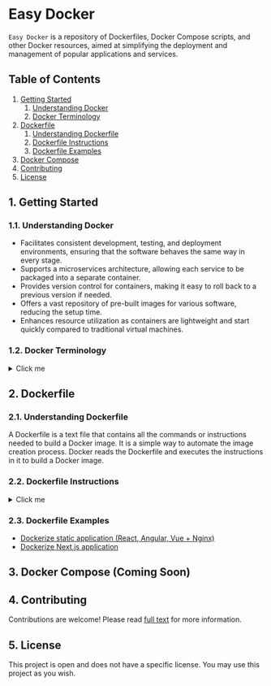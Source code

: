 # Easy Docker

`Easy Docker` is a repository of Dockerfiles, Docker Compose scripts, and other Docker resources, aimed at simplifying the deployment and management of popular applications and services.

## Table of Contents

1. [Getting Started](#getting-started)
   1. [Understanding Docker](#understanding-docker)
   2. [Docker Terminology](#docker-terminology)
2. [Dockerfile](#dockerfile)
   1. [Understanding Dockerfile](#understanding-dockerfile)
   2. [Dockerfile Instructions](#dockerfile-instructions)
   3. [Dockerfile Examples](#dockerfile-examples)
3. [Docker Compose](#docker-compose)
4. [Contributing](#contributing)
5. [License](#license)

<a id="getting-started"></a>

## 1. Getting Started

<a id="understanding-docker"></a>

### 1.1. Understanding Docker

- Facilitates consistent development, testing, and deployment environments, ensuring that the software behaves the same way in every stage.
- Supports a microservices architecture, allowing each service to be packaged into a separate container.
- Provides version control for containers, making it easy to roll back to a previous version if needed.
- Offers a vast repository of pre-built images for various software, reducing the setup time.
- Enhances resource utilization as containers are lightweight and start quickly compared to traditional virtual machines.

<a id="docker-terminology"></a>

### 1.2. Docker Terminology
<details>
  <summary>Click me</summary>

| Term              | Description                                                                                                                                                         |
| ----------------- | ------------------------------------------------------------------------------------------------------------------------------------------------------------------- |
| Docker Registry   | A storage system for Docker images that hosts and manages them, facilitating their sharing and distribution.                                                        |
| Docker Repository | A collection of Docker images that are related, identified by a common name, and differentiated by their versions.                                                  |
| Docker Images     | Self-contained packages that include everything necessary to run applications.                                                                                      |
| Docker Container  | Lightweight, runnable instances of Docker images.                                                                                                                   |
| Dockerfile        | A text file that contains all the commands or instructions needed to build a Docker image.                                                                          |
| Docker Compose    | A tool for defining and running multi-container Docker applications. It uses YAML files to configure application's services.                                        |
| Docker Swarm      | A native clustering and scheduling tool for Docker containers. It turns a pool of Docker hosts into a single, virtual host.                                         |
| Docker Hub        | A cloud-based registry service for building and shipping application or service containers. It provides a centralized resource for container image discovery.       |
| Docker Engine     | The runtime that runs and manages containers on a host machine. It's the core of Docker and it consists of a server, a REST API and a command line interface (CLI). |
| Docker Volume     | Provides persistent storage for Docker containers, managing data beyond the container's lifecycle and enabling data persistence.                                    |
| Docker Network    | Enables communication among Docker containers and between containers and the host, providing networking and connectivity.                                           |
</details>

<a id="dockerfile"></a>

## 2. Dockerfile

<a id="understanding-dockerfile"></a>

### 2.1. Understanding Dockerfile

A Dockerfile is a text file that contains all the commands or instructions needed to build a Docker image. It is a simple way to automate the image creation process. Docker reads the Dockerfile and executes the instructions in it to build a Docker image.

<a id="dockerfile-instructions"></a>

### 2.2. Dockerfile Instructions
<details>
  <summary>Click me</summary>
  
| Instruction      | Description                                                                                                                               |
| ---------------- | ----------------------------------------------------------------------------------------------------------------------------------------- |
| FROM             | Specifies the base image for the Docker image                                                                                             |
| WORKDIR          | Defines the working directory for the following Dockerfile instructions                                                                   |
| COPY / ADD       | Transfers files and directories from the host machine to the Docker image. ADD supports URLs and automatic decompression of files         |
| ENV              | Establishes environment variables within the Docker image                                                                                 |
| RUN              | Runs commands during the Docker image build process                                                                                       |
| EXPOSE           | Indicates the ports the container listens on                                                                                              |
| ENTRYPOINT / CMD | Sets the default command for a container. CMD can be overridden at runtime, ENTRYPOINT cannot                                             |
| ARG              | Defines a variable that users can pass at build-time to the builder with the docker build command                                         |
| USER             | Sets the user name or UID to use when running the image and for any RUN, CMD and ENTRYPOINT instructions that follow it in the Dockerfile |
| VOLUME           | Creates a mount point with the specified name and marks it as holding externally mounted volumes from native host or other containers     |
</details>

<a id="dockerfile-examples"></a>

### 2.3. Dockerfile Examples

- [Dockerize static application (React, Angular, Vue + Nginx)](/Dockerfile/with-react-angular-vue/README.md)
- [Dockerize Next.js application](/Dockerfile/with-nextjs/README.md)

<a id="docker-compose"></a>

## 3. Docker Compose (Coming Soon)

<a id="contributing"></a>

## 4. Contributing

Contributions are welcome! Please read [full text](/.github/CONTRIBUTING.md) for more information.

<a id="license"></a>

## 5. License

This project is open and does not have a specific license. You may use this project as you wish.
